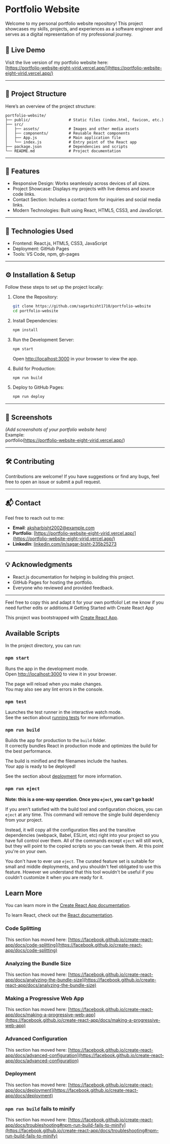 
# Portfolio Website

Welcome to my personal portfolio website repository! This project showcases my skills, projects, and experiences as a software engineer and serves as a digital representation of my professional journey.



## 🌟 Live Demo

Visit the live version of my portfolio website here:  
[https://portfolio-website-eight-virid.vercel.app/](https://portfolio-website-eight-virid.vercel.app/)

---

## 📁 Project Structure

Here’s an overview of the project structure:

```
portfolio-website/
├── public/                 # Static files (index.html, favicon, etc.)
├── src/
│   ├── assets/             # Images and other media assets
│   ├── components/         # Reusable React components
│   ├── App.js              # Main application file
│   └── index.js            # Entry point of the React app
├── package.json            # Dependencies and scripts
└── README.md               # Project documentation
```

---

## 🚀 Features

- Responsive Design: Works seamlessly across devices of all sizes.
- Project Showcase: Displays my projects with live demos and source code links.
- Contact Section: Includes a contact form for inquiries and social media links.
- Modern Technologies: Built using React, HTML5, CSS3, and JavaScript.

---

## 🔧 Technologies Used

- Frontend: React.js, HTML5, CSS3, JavaScript
- Deployment: GitHub Pages
- Tools: VS Code, npm, gh-pages

---

## ⚙️ Installation & Setup

Follow these steps to set up the project locally:

1. Clone the Repository:
   ```bash
   git clone https://github.com/sagarbisht1710/portfolio-website
   cd portfolio-website
   ```

2. Install Dependencies:
   ```bash
   npm install
   ```

3. Run the Development Server:
   ```bash
   npm start
   ```
   Open [http://localhost:3000](http://localhost:3000) in your browser to view the app.

4. Build for Production:
   ```bash
   npm run build
   ```

5. Deploy to GitHub Pages:
   ```bash
   npm run deploy
   ```

---

## 📸 Screenshots

*(Add screenshots of your portfolio website here)*  
Example:  
portfolio(https://portfolio-website-eight-virid.vercel.app/)  


---

## 🛠️ Contributing

Contributions are welcome! If you have suggestions or find any bugs, feel free to open an issue or submit a pull request.

---

## 📬 Contact

Feel free to reach out to me:

- **Email**: aksharbisht2002@example.com   
- **Portfolio**: [https://portfolio-website-eight-virid.vercel.app/](https://portfolio-website-eight-virid.vercel.app/)  
- **LinkedIn**: [linkedin.com/in/sagar-bisht-235b25273](linkedin.com/in/sagar-bisht-235b25273) 

---

## 💡 Acknowledgments

- React.js documentation for helping in building this project.
- GitHub Pages for hosting the portfolio.
- Everyone who reviewed and provided feedback.

---

Feel free to copy this and adapt it for your own portfolio! Let me know if you need further edits or additions.# Getting Started with Create React App

This project was bootstrapped with [Create React App](https://github.com/facebook/create-react-app).

## Available Scripts

In the project directory, you can run:

### `npm start`

Runs the app in the development mode.\
Open [http://localhost:3000](http://localhost:3000) to view it in your browser.

The page will reload when you make changes.\
You may also see any lint errors in the console.

### `npm test`

Launches the test runner in the interactive watch mode.\
See the section about [running tests](https://facebook.github.io/create-react-app/docs/running-tests) for more information.

### `npm run build`

Builds the app for production to the `build` folder.\
It correctly bundles React in production mode and optimizes the build for the best performance.

The build is minified and the filenames include the hashes.\
Your app is ready to be deployed!

See the section about [deployment](https://facebook.github.io/create-react-app/docs/deployment) for more information.

### `npm run eject`

**Note: this is a one-way operation. Once you `eject`, you can't go back!**

If you aren't satisfied with the build tool and configuration choices, you can `eject` at any time. This command will remove the single build dependency from your project.

Instead, it will copy all the configuration files and the transitive dependencies (webpack, Babel, ESLint, etc) right into your project so you have full control over them. All of the commands except `eject` will still work, but they will point to the copied scripts so you can tweak them. At this point you're on your own.

You don't have to ever use `eject`. The curated feature set is suitable for small and middle deployments, and you shouldn't feel obligated to use this feature. However we understand that this tool wouldn't be useful if you couldn't customize it when you are ready for it.

## Learn More

You can learn more in the [Create React App documentation](https://facebook.github.io/create-react-app/docs/getting-started).

To learn React, check out the [React documentation](https://reactjs.org/).

### Code Splitting

This section has moved here: [https://facebook.github.io/create-react-app/docs/code-splitting](https://facebook.github.io/create-react-app/docs/code-splitting)

### Analyzing the Bundle Size

This section has moved here: [https://facebook.github.io/create-react-app/docs/analyzing-the-bundle-size](https://facebook.github.io/create-react-app/docs/analyzing-the-bundle-size)

### Making a Progressive Web App

This section has moved here: [https://facebook.github.io/create-react-app/docs/making-a-progressive-web-app](https://facebook.github.io/create-react-app/docs/making-a-progressive-web-app)

### Advanced Configuration

This section has moved here: [https://facebook.github.io/create-react-app/docs/advanced-configuration](https://facebook.github.io/create-react-app/docs/advanced-configuration)

### Deployment

This section has moved here: [https://facebook.github.io/create-react-app/docs/deployment](https://facebook.github.io/create-react-app/docs/deployment)

### `npm run build` fails to minify

This section has moved here: [https://facebook.github.io/create-react-app/docs/troubleshooting#npm-run-build-fails-to-minify](https://facebook.github.io/create-react-app/docs/troubleshooting#npm-run-build-fails-to-minify)

